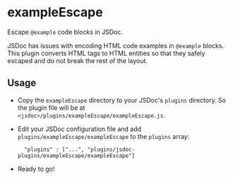 # exampleEscape

Escape `@example` code blocks in JSDoc.

JSDoc has issues with encoding HTML code examples in `@example` blocks. This plugin converts HTML tags to HTML entities so that they safely escaped and do not break the rest of the layout.

## Usage

* Copy the `exampleEscape` directory to your JSDoc's `plugins` directory. So the plugin file will be at `<jsdoc>/plugins/exampleEscape/exampleEscape.js`.

* Edit your JSDoc configuration file and add `plugins/exampleEscape/exampleEscape` to the `plugins` array:

        "plugins" : ["...", "plugins/jsdoc-plugins/exampleEscape/exampleEscape"]

* Ready to go!